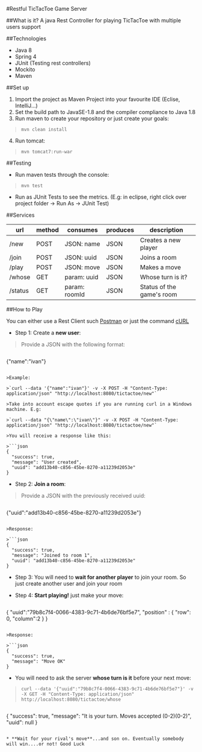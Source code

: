 #Restful TicTacToe Game Server 

##What is it?
A java Rest Controller for playing TicTacToe with multiple users support

##Technologies
- Java 8
- Spring 4
- JUnit (Testing rest controllers)
- Mockito
- Maven

##Set up

1. Import the project as Maven Project into your favourite IDE (Eclise, IntelliJ...)
2. Set the build path to JavaSE-1.8 and the compiler compliance to Java 1.8
3. Run maven to create your repository or just create your goals:

>`mvn clean install`

4. Run tomcat:

>`mvn tomcat7:run-war`

##Testing

- Run maven tests through the console:

>`mvn test`

- Run as JUnit Tests to see the metrics. (E.g: in eclipse, right click over project folder -> Run As -> JUnit Test)

##Services

| url     | method | consumes      | produces | description               |
|---------|--------|---------------|----------|---------------------------|
| /new    | POST   | JSON: name    | JSON     | Creates a new player      |
| /join   | POST   | JSON: uuid    | JSON     | Joins a room              |
| /play   | POST   | JSON: move    | JSON     | Makes a move              |
| /whose  | GET    | param: uuid   | JSON     | Whose turn is it?         |
| /status | GET    | param: roomId | JSON     | Status of the game's room |


##How to Play

You can either use a Rest Client such [Postman](https://www.getpostman.com) or just the command [cURL](https://curl.haxx.se)

* Step 1: Create a **new user**:

>Provide a JSON with the following format:

>```json
{"name":"ivan"}
```

>Example:

>`curl --data '{"name":"ivan"}' -v -X POST -H "Content-Type: application/json" "http://localhost:8080/tictactoe/new"`

>Take into account escape quotes if you are running curl in a Windows machine. E.g:

>`curl --data "{\"name\":\"ivan\"}" -v -X POST -H "Content-Type: application/json" "http://localhost:8080/tictactoe/new"`

>You will receive a response like this:

>```json
{
  "success": true,
  "message": "User created",
  "uuid": "add13b40-c856-45be-8270-a11239d2053e"
}
```

* Step 2: **Join  a room**:

>Provide a JSON with the previously received uuid:

>```json
{"uuid":"add13b40-c856-45be-8270-a11239d2053e"}
```

>Response:

>```json
{
  "success": true,
  "message": "Joined to room 1",
  "uuid": "add13b40-c856-45be-8270-a11239d2053e"
}
```

* Step 3: You will need to **wait for another player** to join your room. So just create another user and join your room

* Step 4: **Start playing!** just make your move:

>```json
{
    "uuid":"79b8c7f4-0066-4383-9c71-4b6de76bf5e7", 
    "position" : {
        "row": 0, 
        "column":2
    }
}
```

>Response:

>```json
{
  "success": true,
  "message": "Move OK"
}
```

* You will need to ask the server **whose turn is it** before your next move:

>`curl --data '{"uuid":"79b8c7f4-0066-4383-9c71-4b6de76bf5e7"}' -v -X GET -H "Content-Type: application/json" http://localhost:8080/tictactoe/whose`


>```json
{
  "success": true,
  "message": "It is your turn. Moves accepted (0-2)(0-2)",
  "uuid": null
}
```

* **Wait for your rival's move**...and son on. Eventually somebody will win....or not! Good Luck


